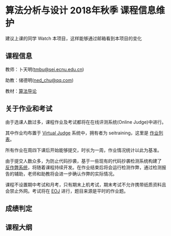 # 算法分析与设计 2018年秋季 课程信息维护
建议上课的同学 Watch 本项目，这样能够通过邮箱看到本项目的变化
## 课程信息
教师：卜天明(tmbu@sei.ecnu.edu.cn)

助教：储德明(ned_chu@qq.com)

教材：[算法导论](https://www.amazon.cn/dp/B00AK7BYJY/)

## 关于作业和考试
由于选课人数过多，课程作业及考试都将在在线评测系统(Online Judge)中进行。

其中作业均布置于 [Virtual Judge](https://vjudge.net/) 系统中，拥有者为 seitraining，这里是 [作业列表](https://vjudge.net/contest#category=all&running=0&title=&owner=seitraining)。

所有作业在周四下课后开始能够提交，时长为一周，作业情况统计以此为基准。

由于提交人数众多，为防止代码抄袭，基于一些现有的代码抄袭检测系统构建了 [反作弊系统](https://github.com/nedchu/vjudge-cheat-detection)，将随着课程持续开发。在作业结束后将会运行检测作弊，通过检测报告的辅助，老师和助教将会进一步确认作弊的实际情况。

课程不设置期中考试和月考，只有期末上机考试，期末考试不允许携带纸质资料且会禁止外网。考试将在 [EOJ](https://acm.ecnu.edu.cn/) 进行，题目来源是平时的作业题。

## 成绩判定


## 课程大纲

